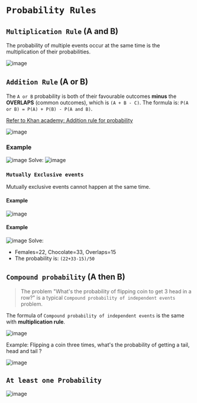 # `Probability Rules`

## `Multiplication Rule` (A and B)
The probability of multiple events occur at the same time is the multiplication of their probabilities. 

![image](https://user-images.githubusercontent.com/14041622/44013584-d451ccb8-9ef8-11e8-966f-7a61727bb200.png)



## `Addition Rule` (A or B)
The `A or B` probability is both of their favourable outcomes **minus** the **OVERLAPS** (common outcomes), which is `(A + B - C)`.
The formula is:
`P(A or B) = P(A) + P(B) - P(A and B)`.

[Refer to Khan academy: Addition rule for probability](https://www.khanacademy.org/math/ap-statistics/probability-ap/modal/v/addition-rule-for-probability)

![image](https://user-images.githubusercontent.com/14041622/43991874-18546cd8-9da8-11e8-87d1-8bcd777bfa02.png)


### Example
![image](https://user-images.githubusercontent.com/14041622/45868662-ee090200-bdb8-11e8-8e70-b377c33c88c8.png)
Solve:
![image](https://user-images.githubusercontent.com/14041622/45868796-450ed700-bdb9-11e8-8474-71d0e0405f1c.png)



### `Mutually Exclusive events`
Mutually exclusive events cannot happen at the same time.

#### Example
![image](https://user-images.githubusercontent.com/14041622/44022627-ba2a4f82-9f1a-11e8-8370-661a28086d13.png)

#### Example
![image](https://user-images.githubusercontent.com/14041622/44022986-cf9dcf1e-9f1b-11e8-97a3-5b189e718230.png)
Solve:
- Females=22, Chocolate=33, Overlaps=15
- The probability is: `(22+33-15)/50`



## `Compound probability` (A then B)
> The problem "What's the probability of flipping coin to get 3 head in a row?" is a typical `Compound probability of independent events` problem.

The formula of `Compound probability of independent events` is the same with **multiplication rule**.

![image](https://user-images.githubusercontent.com/14041622/44014534-0eb51e18-9eff-11e8-8162-276d6fadb4bb.png)

Example: Flipping a coin three times, what's the probability of getting a tail, head and tail ? 

![image](https://user-images.githubusercontent.com/14041622/44014592-5e7cf38a-9eff-11e8-9cd2-8978506e6528.png)


## `At least one Probability`

![image](https://user-images.githubusercontent.com/14041622/44017073-b5f4c2c8-9f09-11e8-8d41-fbfa55357698.png)
